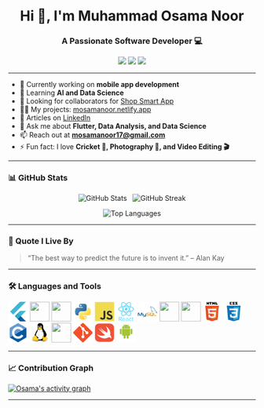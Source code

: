 <h1 align="center">Hi 👋, I'm Muhammad Osama Noor</h1>
<h3 align="center">A Passionate Software Developer 💻</h3>

<p align="center">
  <a href="https://www.linkedin.com/in/mosamanoor/"><img src="https://img.shields.io/badge/LinkedIn-Connect-blue?style=for-the-badge&logo=linkedin"></a>
  <a href="mailto:mosamanoor17@gmail.com"><img src="https://img.shields.io/badge/Gmail-Email-red?style=for-the-badge&logo=gmail&logoColor=white"></a>
  <a href="https://mosamanoor.netlify.app"><img src="https://img.shields.io/badge/Portfolio-Visit-brightgreen?style=for-the-badge&logo=firefox-browser"></a>
</p>

---

- 🔭 Currently working on **mobile app development**
- 🌱 Learning **AI and Data Science**
- 🤝 Looking for collaborators for [Shop Smart App](https://github.com/osamanoor17/shop-smart)
- 👨‍💻 My projects: [mosamanoor.netlify.app](https://mosamanoor.netlify.app/)
- 📝 Articles on [LinkedIn](https://www.linkedin.com/in/mosamanoor/)
- 💬 Ask me about **Flutter, Data Analysis, and Data Science**
- 📫 Reach out at **mosamanoor17@gmail.com**
- ⚡ Fun fact: I love **Cricket 🏏, Photography 📸, and Video Editing 🎬**

---

### 📊 GitHub Stats

<p align="center">
  <img src="https://github-readme-stats.vercel.app/api?username=osamanoor17&show_icons=true&theme=radical" alt="GitHub Stats" />
  &nbsp;
  <img src="https://streak-stats.demolab.com?user=osamanoor17&theme=radical&border_radius=5" alt="GitHub Streak" />
</p>

<p align="center">
  <img src="https://github-readme-stats.vercel.app/api/top-langs/?username=osamanoor17&layout=compact&theme=radical" alt="Top Languages" />
</p>

---

### 🧠 Quote I Live By
> “The best way to predict the future is to invent it.” – Alan Kay

---

### 🛠️ Languages and Tools

<p align="left">
  <img src="https://raw.githubusercontent.com/devicons/devicon/master/icons/flutter/flutter-original.svg" width="40" height="40"/>
  <img src="https://www.vectorlogo.zone/logos/dartlang/dartlang-icon.svg" width="40" height="40"/>
  <img src="https://www.vectorlogo.zone/logos/firebase/firebase-icon.svg" width="40" height="40"/>
  <img src="https://raw.githubusercontent.com/devicons/devicon/master/icons/python/python-original.svg" width="40" height="40"/>
  <img src="https://raw.githubusercontent.com/devicons/devicon/master/icons/javascript/javascript-original.svg" width="40" height="40"/>
  <img src="https://raw.githubusercontent.com/devicons/devicon/master/icons/react/react-original-wordmark.svg" width="40" height="40"/>
  <img src="https://raw.githubusercontent.com/devicons/devicon/master/icons/mysql/mysql-original-wordmark.svg" width="40" height="40"/>
  <img src="https://www.vectorlogo.zone/logos/getpostman/getpostman-icon.svg" width="40" height="40"/>
  <img src="https://www.vectorlogo.zone/logos/figma/figma-icon.svg" width="40" height="40"/>
  <img src="https://raw.githubusercontent.com/devicons/devicon/master/icons/html5/html5-original-wordmark.svg" width="40" height="40"/>
  <img src="https://raw.githubusercontent.com/devicons/devicon/master/icons/css3/css3-original-wordmark.svg" width="40" height="40"/>
  <img src="https://raw.githubusercontent.com/devicons/devicon/master/icons/c/c-original.svg" width="40" height="40"/>
  <img src="https://raw.githubusercontent.com/devicons/devicon/master/icons/linux/linux-original.svg" width="40" height="40"/>
  <img src="https://www.vectorlogo.zone/logos/gnu_bash/gnu_bash-icon.svg" width="40" height="40"/>
  <img src="https://raw.githubusercontent.com/devicons/devicon/master/icons/git/git-original.svg" width="40" height="40"/>
  <img src="https://raw.githubusercontent.com/devicons/devicon/master/icons/swift/swift-original.svg" width="40" height="40"/>
  <img src="https://raw.githubusercontent.com/devicons/devicon/master/icons/android/android-original-wordmark.svg" width="40" height="40"/>
</p>

---

### 📈 Contribution Graph

[![Osama's activity graph](https://github-readme-activity-graph.vercel.app/graph?username=osamanoor17&theme=tokyo-night)](https://github.com/ashutosh00710/github-readme-activity-graph)

---
